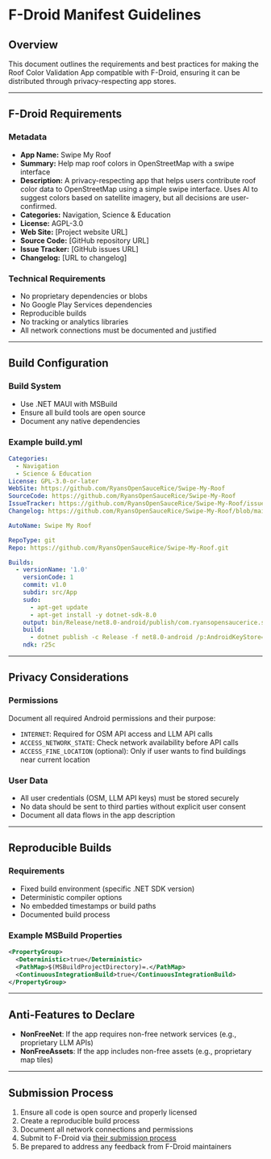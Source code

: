 # F-Droid Manifest Guidelines

## Overview
This document outlines the requirements and best practices for making the Roof Color Validation App compatible with F-Droid, ensuring it can be distributed through privacy-respecting app stores.

---

## F-Droid Requirements

### Metadata
- **App Name:** Swipe My Roof
- **Summary:** Help map roof colors in OpenStreetMap with a swipe interface
- **Description:** A privacy-respecting app that helps users contribute roof color data to OpenStreetMap using a simple swipe interface. Uses AI to suggest colors based on satellite imagery, but all decisions are user-confirmed.
- **Categories:** Navigation, Science & Education
- **License:** AGPL-3.0
- **Web Site:** [Project website URL]
- **Source Code:** [GitHub repository URL]
- **Issue Tracker:** [GitHub issues URL]
- **Changelog:** [URL to changelog]

### Technical Requirements
- No proprietary dependencies or blobs
- No Google Play Services dependencies
- Reproducible builds
- No tracking or analytics libraries
- All network connections must be documented and justified

---

## Build Configuration

### Build System
- Use .NET MAUI with MSBuild
- Ensure all build tools are open source
- Document any native dependencies

### Example build.yml
```yaml
Categories:
  - Navigation
  - Science & Education
License: GPL-3.0-or-later
WebSite: https://github.com/RyansOpenSauceRice/Swipe-My-Roof
SourceCode: https://github.com/RyansOpenSauceRice/Swipe-My-Roof
IssueTracker: https://github.com/RyansOpenSauceRice/Swipe-My-Roof/issues
Changelog: https://github.com/RyansOpenSauceRice/Swipe-My-Roof/blob/main/CHANGELOG.md

AutoName: Swipe My Roof

RepoType: git
Repo: https://github.com/RyansOpenSauceRice/Swipe-My-Roof.git

Builds:
  - versionName: '1.0'
    versionCode: 1
    commit: v1.0
    subdir: src/App
    sudo:
      - apt-get update
      - apt-get install -y dotnet-sdk-8.0
    output: bin/Release/net8.0-android/publish/com.ryansopensaucerice.swipemyroof-Signed.apk
    build:
      - dotnet publish -c Release -f net8.0-android /p:AndroidKeyStore=true /p:AndroidSigningKeyStore=keystore.keystore /p:AndroidSigningKeyAlias=key /p:AndroidSigningKeyPass=env:KEY_PASSWORD /p:AndroidSigningStorePass=env:STORE_PASSWORD
    ndk: r25c
```

---

## Privacy Considerations

### Permissions
Document all required Android permissions and their purpose:
- `INTERNET`: Required for OSM API access and LLM API calls
- `ACCESS_NETWORK_STATE`: Check network availability before API calls
- `ACCESS_FINE_LOCATION` (optional): Only if user wants to find buildings near current location

### User Data
- All user credentials (OSM, LLM API keys) must be stored securely
- No data should be sent to third parties without explicit user consent
- Document all data flows in the app description

---

## Reproducible Builds

### Requirements
- Fixed build environment (specific .NET SDK version)
- Deterministic compiler options
- No embedded timestamps or build paths
- Documented build process

### Example MSBuild Properties
```xml
<PropertyGroup>
  <Deterministic>true</Deterministic>
  <PathMap>$(MSBuildProjectDirectory)=.</PathMap>
  <ContinuousIntegrationBuild>true</ContinuousIntegrationBuild>
</PropertyGroup>
```

---

## Anti-Features to Declare
- **NonFreeNet**: If the app requires non-free network services (e.g., proprietary LLM APIs)
- **NonFreeAssets**: If the app includes non-free assets (e.g., proprietary map tiles)

---

## Submission Process
1. Ensure all code is open source and properly licensed
2. Create a reproducible build process
3. Document all network connections and permissions
4. Submit to F-Droid via [their submission process](https://f-droid.org/en/docs/Submitting_to_F-Droid_Quick_Start_Guide/)
5. Be prepared to address any feedback from F-Droid maintainers